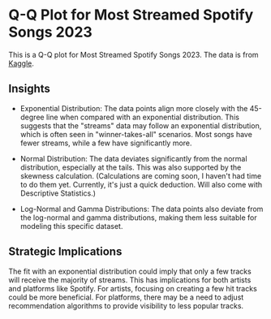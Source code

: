 # Q-Q Plot for Most Streamed Spotify Songs 2023

This is a Q-Q plot for Most Streamed Spotify Songs 2023. The data is from [Kaggle](https://www.kaggle.com/code/rajatraj0502/most-streamed-spotify-songs-2023). 

## Insights

- Exponential Distribution: The data points align more closely with the 45-degree line when compared with an exponential distribution. This suggests that the "streams" data may follow an exponential distribution, which is often seen in "winner-takes-all" scenarios. Most songs have fewer streams, while a few have significantly more.

- Normal Distribution: The data deviates significantly from the normal distribution, especially at the tails. This was also supported by the skewness calculation. (Calculations are coming soon, I haven't had time to do them yet. Currently, it's just a quick deduction. Will also come with Descriptive Statistics.)

- Log-Normal and Gamma Distributions: The data points also deviate from the log-normal and gamma distributions, making them less suitable for modeling this specific dataset.

## Strategic Implications

The fit with an exponential distribution could imply that only a few tracks will receive the majority of streams. This has implications for both artists and platforms like Spotify. For artists, focusing on creating a few hit tracks could be more beneficial. For platforms, there may be a need to adjust recommendation algorithms to provide visibility to less popular tracks.
